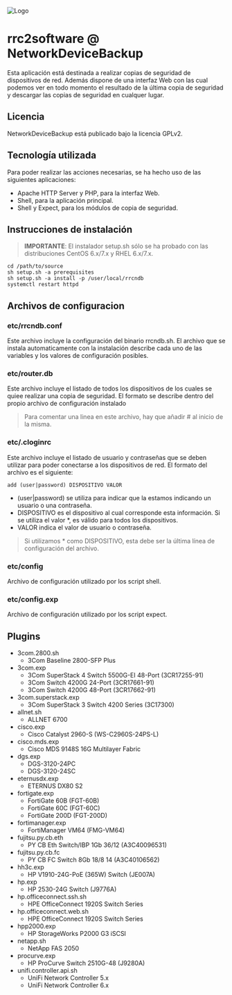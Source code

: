 ![Logo](http://www.rrc2software.com/site/files/rrcnetworkdevicebackup.jpg)

rrc2software @ NetworkDeviceBackup
==================================

Esta aplicación está destinada a realizar copias de seguridad de dispositivos de red. Además dispone de una interfaz Web con las cual podemos ver en todo momento el resultado de la última copia de seguridad y descargar las copias de seguridad en cualquer lugar.

Licencia
--------

NetworkDeviceBackup está publicado bajo la licencia GPLv2.

Tecnología utilizada
--------------------

Para poder realizar las acciones necesarias, se ha hecho uso de las siguientes aplicaciones:

- Apache HTTP Server y PHP, para la interfaz Web.
- Shell, para la aplicación principal.
- Shell y Expect, para los módulos de copia de seguridad.

Instrucciones de instalación
----------------------------

> **IMPORTANTE**: El instalador setup.sh sólo se ha probado con las distribuciones CentOS 6.x/7.x y RHEL 6.x/7.x.

```
cd /path/to/source
sh setup.sh -a prerequisites
sh setup.sh -a install -p /user/local/rrcndb
systemctl restart httpd
```

Archivos de configuracion
-------------------------

### etc/rrcndb.conf

Este archivo incluye la configuración del binario rrcndb.sh. El archivo que se instala automaticamente con la instalación describe cada uno de las variables y los valores de configuración posibles.

### etc/router.db

Este archivo incluye el listado de todos los dispositivos de los cuales se quiee realizar una copia de seguridad. El formato se describe dentro del propio archivo de configuración instalado 

> Para comentar una linea en este archivo, hay que añadir # al inicio de la misma.

### etc/.cloginrc

Este archivo incluye el listado de usuario y contraseñas que se deben utilizar para poder conectarse a los dispositivos de red. El formato del archivo es el siguiente:

```
add (user|password) DISPOSITIVO VALOR
```

* (user|password) se utiliza para indicar que la estamos indicando un usuario o una contraseña.
* DISPOSITIVO es el dispositivo al cual corresponde esta información. Si se utiliza el valor *, es válido para todos los dispositivos.
* VALOR indica el valor de usuario o contraseña.

> Si utilizamos * como DISPOSITIVO, esta debe ser la última línea de configuración del archivo.


### etc/config

Archivo de configuración utilizado por los script shell.


### etc/config.exp

Archivo de configuración utilizado por los script expect.

Plugins
-------

- 3com.2800.sh
  - 3Com Baseline 2800-SFP Plus
- 3com.exp
  - 3Com SuperStack 4 Switch 5500G-EI 48-Port (3CR17255-91)
  - 3Com Switch 4200G 24-Port (3CR17661-91)
  - 3Com Switch 4200G 48-Port (3CR17662-91)
- 3com.superstack.exp
  - 3Com SuperStack 3 Switch 4200 Series (3C17300)
- allnet.sh
  - ALLNET 6700
- cisco.exp
  - Cisco Catalyst 2960-S (WS-C2960S-24PS-L)
- cisco.mds.exp
  - Cisco MDS 9148S 16G Multilayer Fabric
- dgs.exp
  - DGS-3120-24PC
  - DGS-3120-24SC
- eternusdx.exp
  - ETERNUS DX80 S2
- fortigate.exp
  - FortiGate 60B (FGT-60B)
  - FortiGate 60C (FGT-60C)
  - FortiGate 200D (FGT-200D)
- fortimanager.exp
  - FortiManager VM64 (FMG-VM64)
- fujitsu.py.cb.eth
  - PY CB Eth Switch/IBP 1Gb 36/12 (A3C40096531)
- fujitsu.py.cb.fc
  - PY CB FC Switch 8Gb 18/8 14 (A3C40106562)
- hh3c.exp
  - HP V1910-24G-PoE (365W) Switch (JE007A)
- hp.exp
  - HP 2530-24G Switch (J9776A)
- hp.officeconnect.ssh.sh
  - HPE OfficeConnect 1920S Switch Series
- hp.officeconnect.web.sh
  - HPE OfficeConnect 1920S Switch Series
- hpp2000.exp
  - HP StorageWorks P2000 G3 iSCSI
- netapp.sh
  - NetApp FAS 2050
- procurve.exp
  - HP ProCurve Switch 2510G-48 (J9280A)
- unifi.controller.api.sh
  - UniFi Network Controller 5.x
  - UniFi Network Controller 6.x

